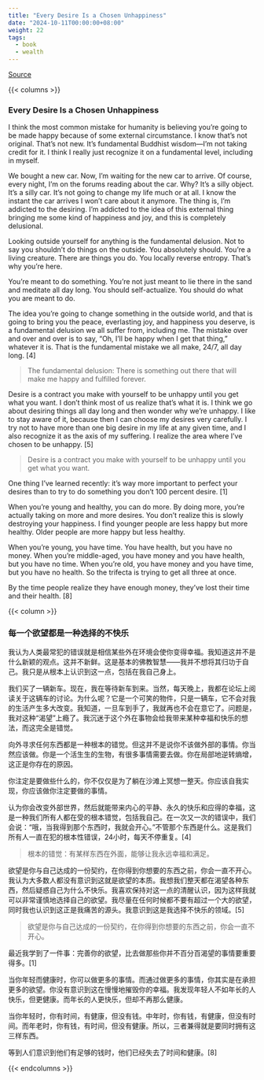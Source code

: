 ```yaml
---
title: "Every Desire Is a Chosen Unhappiness"
date: "2024-10-11T00:00:00+08:00"
weight: 22
tags:
  - book
  - wealth
---
```


[Source](https://www.navalmanack.com/almanack-of-naval-ravikant/every-desire-is-a-chosen-unhappiness)

{{< columns >}}

### Every Desire Is a Chosen Unhappiness

I think the most common mistake for humanity is believing you’re going to be made happy because of some external circumstance. I know that’s not original. That’s not new. It’s fundamental Buddhist wisdom—I’m not taking credit for it. I think I really just recognize it on a fundamental level, including in myself.

We bought a new car. Now, I’m waiting for the new car to arrive. Of course, every night, I’m on the forums reading about the car. Why? It’s a silly object. It’s a silly car. It’s not going to change my life much or at all. I know the instant the car arrives I won’t care about it anymore. The thing is, I’m addicted to the desiring. I’m addicted to the idea of this external thing bringing me some kind of happiness and joy, and this is completely delusional.

Looking outside yourself for anything is the fundamental delusion. Not to say you shouldn’t do things on the outside. You absolutely should. You’re a living creature. There are things you do. You locally reverse entropy. That’s why you’re here.

You’re meant to do something. You’re not just meant to lie there in the sand and meditate all day long. You should self-actualize. You should do what you are meant to do.

The idea you’re going to change something in the outside world, and that is going to bring you the peace, everlasting joy, and happiness you deserve, is a fundamental delusion we all suffer from, including me. The mistake over and over and over is to say, “Oh, I’ll be happy when I get that thing,” whatever it is. That is the fundamental mistake we all make, 24/7, all day long. [4]

> The fundamental delusion: There is something out there that will make me happy and fulfilled forever.

Desire is a contract you make with yourself to be unhappy until you get what you want. I don’t think most of us realize that’s what it is. I think we go about desiring things all day long and then wonder why we’re unhappy. I like to stay aware of it, because then I can choose my desires very carefully. I try not to have more than one big desire in my life at any given time, and I also recognize it as the axis of my suffering. I realize the area where I’ve chosen to be unhappy. [5]

> Desire is a contract you make with yourself to be unhappy until you get what you want.

One thing I’ve learned recently: it’s way more important to perfect your desires than to try to do something you don’t 100 percent desire. [1]

When you’re young and healthy, you can do more. By doing more, you’re actually taking on more and more desires. You don’t realize this is slowly destroying your happiness. I find younger people are less happy but more healthy. Older people are more happy but less healthy.

When you’re young, you have time. You have health, but you have no money. When you’re middle-aged, you have money and you have health, but you have no time. When you’re old, you have money and you have time, but you have no health. So the trifecta is trying to get all three at once.

By the time people realize they have enough money, they’ve lost their time and their health. [8]

{{< column >}}

### 每一个欲望都是一种选择的不快乐

我认为人类最常犯的错误就是相信某些外在环境会使你变得幸福。我知道这并不是什么新颖的观点。这并不新鲜。这是基本的佛教智慧——我并不想将其归功于自己。我只是从根本上认识到这一点，包括在我自己身上。

我们买了一辆新车。现在，我在等待新车到来。当然，每天晚上，我都在论坛上阅读关于这辆车的讨论。为什么呢？它是一个可笑的物件，只是一辆车，它不会对我的生活产生多大改变。我知道，一旦车到手了，我就再也不会在意它了。问题是，我对这种“渴望”上瘾了。我沉迷于这个外在事物会给我带来某种幸福和快乐的想法，而这完全是错觉。

向外寻求任何东西都是一种根本的错觉。但这并不是说你不该做外部的事情。你当然应该做。你是一个活生生的生物，有很多事情需要去做。你在局部地逆转熵增，这正是你存在的原因。

你注定是要做些什么的，你不仅仅是为了躺在沙滩上冥想一整天。你应该自我实现，你应该做你注定要做的事情。

认为你会改变外部世界，然后就能带来内心的平静、永久的快乐和应得的幸福，这是一种我们所有人都在受的根本错觉，包括我自己。在一次又一次的错误中，我们会说：“哦，当我得到那个东西时，我就会开心。”不管那个东西是什么。这是我们所有人一直在犯的根本性错误，24小时，每天不停重复。[4]

> 根本的错觉：有某样东西在外面，能够让我永远幸福和满足。

欲望是你与自己达成的一份契约，在你得到你想要的东西之前，你会一直不开心。我认为大多数人都没有意识到这就是欲望的本质。我想我们整天都在渴望各种东西，然后疑惑自己为什么不快乐。我喜欢保持对这一点的清醒认识，因为这样我就可以非常谨慎地选择自己的欲望。我尽量在任何时候都不要有超过一个大的欲望，同时我也认识到这正是我痛苦的源头。我意识到这是我选择不快乐的领域。[5]

> 欲望是你与自己达成的一份契约，在你得到你想要的东西之前，你会一直不开心。

最近我学到了一件事：完善你的欲望，比去做那些你并不百分百渴望的事情要重要得多。[1]

当你年轻而健康时，你可以做更多的事情。而通过做更多的事情，你其实是在承担更多的欲望。你没有意识到这在慢慢地摧毁你的幸福。我发现年轻人不如年长的人快乐，但更健康。而年长的人更快乐，但却不再那么健康。

当你年轻时，你有时间，有健康，但没有钱。中年时，你有钱，有健康，但没有时间。而年老时，你有钱，有时间，但没有健康。所以，三者兼得就是要同时拥有这三样东西。

等到人们意识到他们有足够的钱时，他们已经失去了时间和健康。[8]

{{< endcolumns >}}
